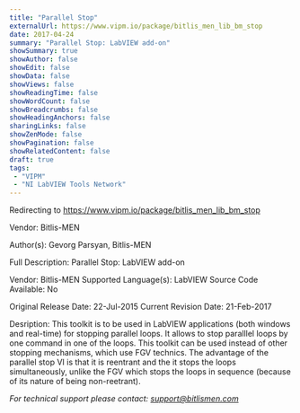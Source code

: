 ```yaml
---
title: "Parallel Stop"
externalUrl: https://www.vipm.io/package/bitlis_men_lib_bm_stop
date: 2017-04-24
summary: "Parallel Stop: LabVIEW add-on"
showSummary: true
showAuthor: false
showEdit: false
showData: false
showViews: false
showReadingTime: false
showWordCount: false
showBreadcrumbs: false
showHeadingAnchors: false
sharingLinks: false
showZenMode: false
showPagination: false
showRelatedContent: false
draft: true
tags:
 - "VIPM"
 - "NI LabVIEW Tools Network"
---
```


Redirecting to https://www.vipm.io/package/bitlis_men_lib_bm_stop

Vendor: Bitlis-MEN

Author(s): Gevorg Parsyan, Bitlis-MEN
 
Full Description:
Parallel Stop: LabVIEW add-on

Vendor: Bitlis-MEN
Supported Language(s): LabVIEW
Source Code Available: No

Original Release Date:  22-Jul-2015
Current Revision Date: 21-Feb-2017

Desription:
This toolkit is to be used in LabVIEW applications (both windows and real-time) for stopping parallel loops.
It allows to stop paralllel loops by one command in one of the loops. This toolkit can be used instead of other stopping mechanisms, which use FGV technics. The advantage of the parallel stop VI is that it is reentrant and the it stops the loops simultaneously, unlike the FGV which stops the loops in sequence (because of its nature of being non-reetrant).

*For technical support please contact: support@bitlismen.com*